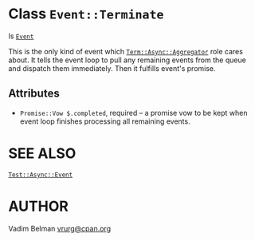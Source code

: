 Class `Event::Terminate`
========================

Is [`Event`](https://github.com/vrurg/raku-Test-Async/blob/v0.1.0/docs/md/Test/Async/Event.md)

This is the only kind of event which [`Term::Async::Aggregator`](https://github.com/vrurg/raku-Test-Async/blob/v0.1.0/docs/md/Term/Async/Aggregator.md) role cares about. It tells the event loop to pull any remaining events from the queue and dispatch them immediately. Then it fulfills event's promise.

Attributes
----------

  * `Promise::Vow $.completed`, required – a promise vow to be kept when event loop finishes processing all remaining events.

SEE ALSO
========

[`Test::Async::Event`](https://github.com/vrurg/raku-Test-Async/blob/v0.1.0/docs/md/Test/Async/Event.md)

AUTHOR
======

Vadim Belman <vrurg@cpan.org>

